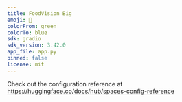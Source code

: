 ```yaml
---
title: FoodVision Big
emoji: 🚀
colorFrom: green
colorTo: blue
sdk: gradio
sdk_version: 3.42.0
app_file: app.py
pinned: false
license: mit
---
```


Check out the configuration reference at https://huggingface.co/docs/hub/spaces-config-reference
